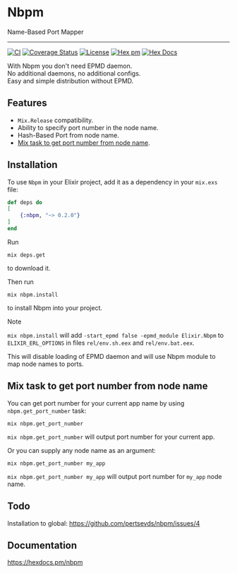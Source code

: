 # Nbpm

Name-Based Port Mapper

---

[![CI](https://github.com/pertsevds/nbpm/actions/workflows/ci.yml/badge.svg)](https://github.com/pertsevds/nbpm/actions/workflows/ci.yml)
[![Coverage Status](https://coveralls.io/repos/github/pertsevds/nbpm/badge.svg?branch=main)](https://coveralls.io/github/pertsevds/nbpm?branch=main)
[![License](https://img.shields.io/hexpm/l/nbpm.svg)](https://hex.pm/packages/nbpm)
[![Hex pm](https://img.shields.io/hexpm/v/nbpm.svg?style=flat)](https://hex.pm/packages/nbpm)
[![Hex Docs](https://img.shields.io/badge/hex-docs-lightgreen.svg)](https://hexdocs.pm/nbpm)

With Nbpm you don't need EPMD daemon.  
No additional daemons, no additional configs.  
Easy and simple distribution without EPMD.

## Features

- `Mix.Release` compatibility.
- Ability to specify port number in the node name.
- Hash-Based Port from node name.
- [Mix task to get port number from node name](#mix-task-to-get-port-number-from-node-name).

## Installation

To use `Nbpm` in your Elixir project, add it as a dependency
in your `mix.exs` file:

```elixir
def deps do
[
    {:nbpm, "~> 0.2.0"}
]
end
```

Run

```shell
mix deps.get
```

to download it.

Then run

```shell
mix nbpm.install
```

to install Nbpm into your project.

> [!NOTE]
> `mix nbpm.install` will add `-start_epmd false -epmd_module Elixir.Nbpm` to
> `ELIXIR_ERL_OPTIONS` in files `rel/env.sh.eex` and `rel/env.bat.eex`.
>
> This will disable loading of EPMD daemon
> and will use Nbpm module to map node names to ports.

## Mix task to get port number from node name

You can get port number for your current app name
by using `nbpm.get_port_number` task:

```shell
mix nbpm.get_port_number
```

`mix nbpm.get_port_number` will output port number for your current app.

Or you can supply any node name as an argument:

```shell
mix nbpm.get_port_number my_app
```

`mix nbpm.get_port_number my_app` will output port number
for `my_app` node name.

## Todo

Installation to global: <https://github.com/pertsevds/nbpm/issues/4>

## Documentation

<https://hexdocs.pm/nbpm>
